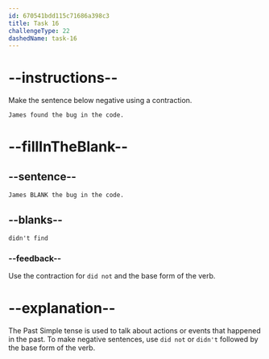 ```yaml
---
id: 670541bdd115c71686a398c3
title: Task 16
challengeType: 22
dashedName: task-16
---
```


# --instructions--

Make the sentence below negative using a contraction.

`James found the bug in the code.`

# --fillInTheBlank--

## --sentence--

`James BLANK the bug in the code.`

## --blanks--

`didn't find`

### --feedback--

Use the contraction for `did not` and the base form of the verb.

# --explanation--

The Past Simple tense is used to talk about actions or events that happened in the past. To make negative sentences, use `did not` or `didn't` followed by the base form of the verb. 
